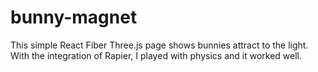 # bunny-magnet
This simple React Fiber Three.js page shows bunnies attract to the light. With the integration of Rapier, I played with physics and it worked well.
